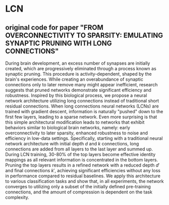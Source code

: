 # LCN
## original code for paper "FROM OVERCONNECTIVITY TO SPARSITY: EMULATING SYNAPTIC PRUNING WITH LONG CONNECTIONS"

During brain development, an excess number of synapses are initially created, which are progressively eliminated through a process known as synaptic pruning. This procedure is activity-dependent, shaped by the brain's experiences. While creating an overabundance of synaptic connections only to later remove many might appear inefficient, research suggests that pruned networks demonstrate significant efficiency and robustness. Inspired by this biological process, we propose a neural network architecture utilizing long connections instead of traditional short residual connections. When long connections neural networks (LCNs) are trained with gradient descent, information is naturally "pushed" down to the first few layers, leading to a sparse network. Even more surprising is that this simple architectural modification leads to networks that exhibit behaviors similar to biological brain networks, namely: early overconnectivity to later sparsity, enhanced robustness to noise and efficiency in low-data settings. Specifically, starting with a traditional neural network architecture with initial depth $d$ and $k$ connections, long connections are added from all layers to the last layer and summed up. During LCN training, 30-80% of the top layers become effective identity mappings as all relevant information is concentrated in the bottom layers. Pruning the top layers results in a refined network with a reduced depth $d'$ and final connections $k'$, achieving significant efficiencies without any loss in performance compared to residual baselines. We apply this architecture to various classification tasks and show that, in all experiments, the network converges to utilizing only a subset of the initially defined pre-training connections, and the amount of compression is dependent on the task complexity.
